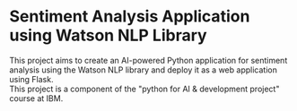 # Sentiment Analysis Application using Watson NLP Library

This project aims to create an AI-powered Python application for sentiment analysis using the Watson NLP library and deploy it as a web application using Flask.  
This project is a component of the "python for AI & development project" course at IBM.  
